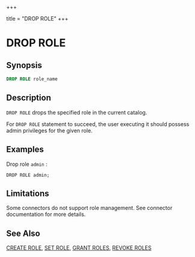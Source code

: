 +++

title = "DROP ROLE"
+++

DROP ROLE
=========

Synopsis
--------

``` sql
DROP ROLE role_name
```

Description
-----------

`DROP ROLE` drops the specified role in the current catalog.

For `DROP ROLE` statement to succeed, the user executing it should possess admin privileges for the given role.

Examples
--------

Drop role `admin` :

    DROP ROLE admin;

Limitations
-----------

Some connectors do not support role management. See connector documentation for more details.

See Also
--------

[CREATE ROLE](./create-role.html), [SET ROLE](./set-role.html), [GRANT ROLES](./grant-roles.html), [REVOKE ROLES](./revoke-roles.html)
